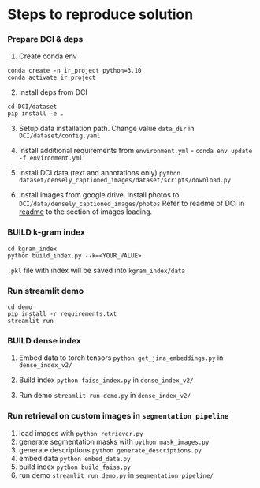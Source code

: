 # Steps to reproduce solution

### Prepare DCI & deps

1. Create conda env
```
conda create -n ir_project python=3.10
conda activate ir_project
```

2. Install deps from DCI 
```
cd DCI/dataset
pip install -e .
```
3. Setup data installation path. Change value `data_dir` in `DCI/dataset/config.yaml`

4. Install additional requirements from `environment.yml` - `conda env update -f environment.yml`

5. Install DCI data (text and annotations only) `python dataset/densely_captioned_images/dataset/scripts/download.py`

6. Install images from google drive. Install photos to `DCI/data/densely_captioned_images/photos`
Refer to readme of DCI in [readme](DCI/README.md) to the section of images loading.

### BUILD k-gram index
```
cd kgram_index
python build_index.py --k=<YOUR_VALUE>
```
`.pkl` file with index will be saved into `kgram_index/data` 

### Run streamlit demo
```
cd demo
pip install -r requirements.txt
streamlit run 
```

### BUILD dense index 

1. Embed data to torch tensors `python get_jina_embeddings.py` in `dense_index_v2/`

2. Build index `python faiss_index.py` in `dense_index_v2/`

3. Run demo `streamlit run demo.py` in `dense_index_v2/`

### Run retrieval on custom images in `segmentation pipeline`

1. load images with `python retriever.py`
2. generate segmentation masks with `python mask_images.py`
3. generate descriptions `python generate_descriptions.py`
4. embed data `python embed_data.py`
5. build index `python build_faiss.py`
6. run demo `streamlit run demo.py` in `segmentation_pipeline/`